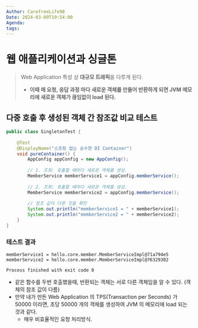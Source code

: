 ```yaml
---
Author: CarefreeLife98
Date: 2024-03-09T19:54:00
Agenda: 
tags:
---
```

# 웹 애플리케이션과 싱글톤
> Web Application 특성 상 **대규모 트래픽**을 다루게 된다.
> - **이때 매 요청, 응답 과정 마다 새로운 객체를 만들어 반환하게 되면 JVM 메모리에 새로운 객체가 끊임없이 load 된다.**

## 다중 호출 후 생성된 객체 간 참조값 비교 테스트
```java
public class SingletonTest {  
  
    @Test  
    @DisplayName("스프링 없는 순수한 DI Container")  
    void pureContainer() {  
        AppConfig appConfig = new AppConfig();  
  
        // 1. 조회: 호출할 때마다 새로운 객체를 생성.  
        MemberService memberService1 = appConfig.memberService();  
  
        // 2. 조회: 호출할 때마다 새로운 객체를 생성.  
        MemberService memberService2 = appConfig.memberService();  
  
        // 참조 값이 다른 것을 확인  
        System.out.println("memberService1 = " + memberService1);  
        System.out.println("memberService2 = " + memberService2);  
    }  
}
```

### 테스트 결과
```
memberService1 = hello.core.member.MemberServiceImpl@71a794e5
memberService2 = hello.core.member.MemberServiceImpl@76329302

Process finished with exit code 0
```
- 같은 함수를 두번 호출했을때, 반환되는 객체는 서로 다른 객체임을 알 수 있다. (객체의 참조 값이 다름)
- 만약 내가 만든 Web Application 의 TPS(Transaction per Seconds) 가 50000 이라면, 초당 50000 개의 객체를 생성하여 JVM 의 메모리에 load 되는 것과 같다.
	- 매우 비효율적인 요청 처리방식.
